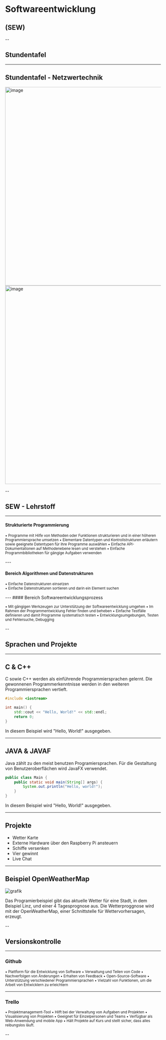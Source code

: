 # Softwareentwicklung 
<h2>(SEW) </h2> 


--

## Stundentafel

---

## Stundentafel - Netzwertechnik

<img width="640" alt="image" src="https://user-images.githubusercontent.com/95867717/207616319-1fd10300-4f59-4b58-a9a9-49dd9a6c5cfd.png">
<img width="640" alt="image" src="https://user-images.githubusercontent.com/95867717/207616421-d062a7f1-9ea2-4e8a-9411-672eae5f12d2.png">

--

## SEW - Lehrstoff  

---

#### Strukturierte Programmierung 
<p style='text-align: left;'> 
<small>• Programme mit Hilfe von Methoden oder Funktionen strukturieren und in einer höheren Programmiersprache umsetzen </small>
<small>• Elementare Datentypen und Kontrollstrukturen erläutern sowie geeignete Datentypen für ihre Programme auswählen </small>
<small>• Einfache API-Dokumentationen auf Methodenebene lesen und verstehen </small>
<small>• Einfache Programmbibliotheken für gängige Aufgaben verwenden </small>

</p>
---

#### Bereich Algorithmen und Datenstrukturen
<p style='text-align: left;'> 
<small>• Einfache Datenstrukturen einsetzen </small> <br>
<small>• Einfache Datenstrukturen sortieren und darin ein Element suchen </small>
</p>
---
#### Bereich Softwareentwicklungsprozess
<p style='text-align: left;'> 
<small>• Mit gängigen Werkzeugen zur Unterstützung der Softwareentwicklung umgehen </small>
<small>• Im Rahmen der Programmentwicklung Fehler finden und beheben </small>
<small>• Einfache Testfälle definieren und damit Programme systematisch testen </small>
<small>• Entwicklungsumgebungen, Testen und Fehlersuche, Debugging </small>
</p>
--

## Sprachen und Projekte

---

## C & C++
C sowie C++ werden als einführende Programmiersprachen gelernt. Die gewonnenen Programmerkenntnisse werden in den weiteren Programmiersprachen vertieft.

```c++ 
#include <iostream>

int main() {
    std::cout << "Hello, World!" << std::endl;
    return 0;
}


```
In diesem Beispiel wird "Hello, World!" ausgegeben.

---

## JAVA & JAVAF
Java zählt zu den meist benutzen Programiersprachen. Für die Gestaltung von Benutzeroberflächen wird JavaFX verwendet.


```java
public class Main {
    public static void main(String[] args) {
        System.out.println("Hello, world!");
    }
}

```
In diesem Beispiel wird "Hello, World!" ausgegeben.

---

## Projekte

- Wetter Karte  
- Externe Hardware über den Raspberry Pi ansteuern 
- Schiffe versenken 
- Vier gewinnt
- Live Chat 
 

---

## Beispiel OpenWeatherMap

![grafik](https://user-images.githubusercontent.com/95867710/205023958-8122f4f9-732a-48dd-914d-a0525dc643bd.png)

Das Programierbeispiel gibt das aktuelle Wetter für eine Stadt, in dem Beispiel Linz, und einer 4 Tagesprognose aus. Die Wetterproggnose wird mit der OpenWeatherMap, einer Schnittstelle für Wettervorhersagen, erzeugt.

--

## Versionskontrolle

---

### Github

<p style='text-align: left;'> 
<small> 
• Plattform für die Entwicklung von Software
• Verwaltung und Teilen von Code
• Nachverfolgen von Änderungen
• Erhalten von Feedback
• Open-Source-Software
• Unterstützung verschiedener Programmiersprachen
• Vielzahl von Funktionen, um die Arbeit von Entwicklern zu erleichtern
</small>
</p>

---

### Trello

<p style='text-align: left;'> 
<small> 
• Projektmanagement-Tool
• Hilft bei der Verwaltung von Aufgaben und Projekten
• Visualisierung von Projekten
• Geeignet für Einzelpersonen und Teams
• Verfügbar als Web-Anwendung und mobile App
• Hält Projekte auf Kurs und stellt sicher, dass alles reibungslos läuft.
</small>
</p>
--

